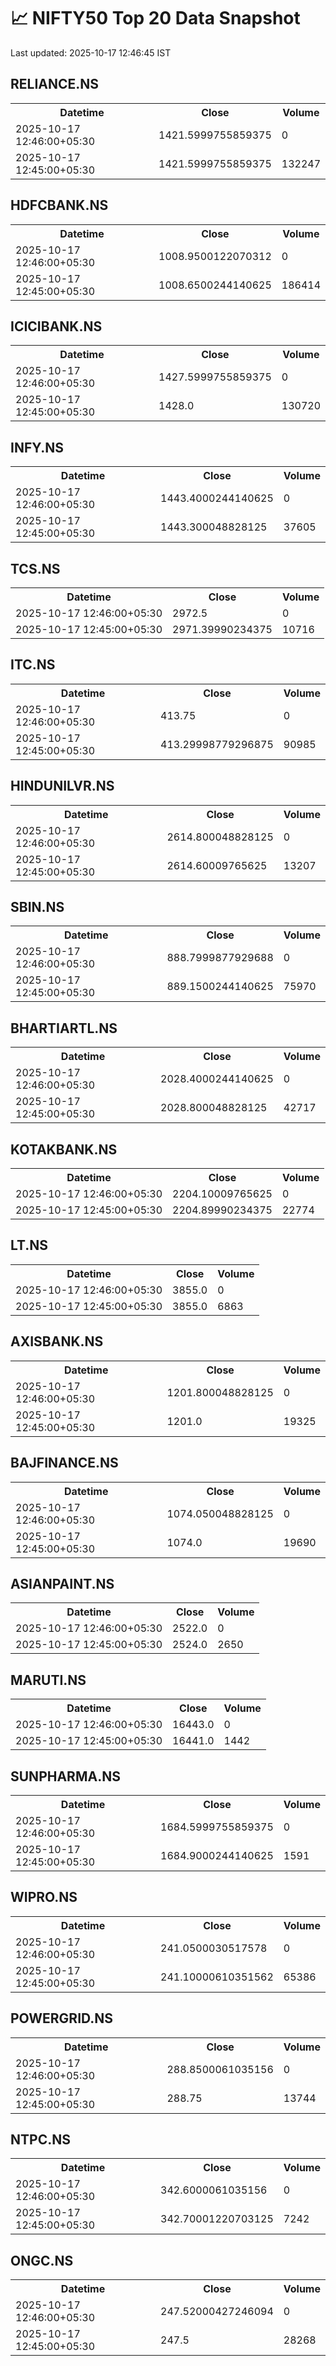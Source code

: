 # 📈 NIFTY50 Top 20 Data Snapshot

Last updated: 2025-10-17 12:46:45 IST

## RELIANCE.NS

<table>
  <tr><th>Datetime</th><th>Close</th><th>Volume</th></tr>
  <tr><td>2025-10-17 12:46:00+05:30</td><td>1421.5999755859375</td><td>0</td></tr>
  <tr><td>2025-10-17 12:45:00+05:30</td><td>1421.5999755859375</td><td>132247</td></tr>
</table>

## HDFCBANK.NS

<table>
  <tr><th>Datetime</th><th>Close</th><th>Volume</th></tr>
  <tr><td>2025-10-17 12:46:00+05:30</td><td>1008.9500122070312</td><td>0</td></tr>
  <tr><td>2025-10-17 12:45:00+05:30</td><td>1008.6500244140625</td><td>186414</td></tr>
</table>

## ICICIBANK.NS

<table>
  <tr><th>Datetime</th><th>Close</th><th>Volume</th></tr>
  <tr><td>2025-10-17 12:46:00+05:30</td><td>1427.5999755859375</td><td>0</td></tr>
  <tr><td>2025-10-17 12:45:00+05:30</td><td>1428.0</td><td>130720</td></tr>
</table>

## INFY.NS

<table>
  <tr><th>Datetime</th><th>Close</th><th>Volume</th></tr>
  <tr><td>2025-10-17 12:46:00+05:30</td><td>1443.4000244140625</td><td>0</td></tr>
  <tr><td>2025-10-17 12:45:00+05:30</td><td>1443.300048828125</td><td>37605</td></tr>
</table>

## TCS.NS

<table>
  <tr><th>Datetime</th><th>Close</th><th>Volume</th></tr>
  <tr><td>2025-10-17 12:46:00+05:30</td><td>2972.5</td><td>0</td></tr>
  <tr><td>2025-10-17 12:45:00+05:30</td><td>2971.39990234375</td><td>10716</td></tr>
</table>

## ITC.NS

<table>
  <tr><th>Datetime</th><th>Close</th><th>Volume</th></tr>
  <tr><td>2025-10-17 12:46:00+05:30</td><td>413.75</td><td>0</td></tr>
  <tr><td>2025-10-17 12:45:00+05:30</td><td>413.29998779296875</td><td>90985</td></tr>
</table>

## HINDUNILVR.NS

<table>
  <tr><th>Datetime</th><th>Close</th><th>Volume</th></tr>
  <tr><td>2025-10-17 12:46:00+05:30</td><td>2614.800048828125</td><td>0</td></tr>
  <tr><td>2025-10-17 12:45:00+05:30</td><td>2614.60009765625</td><td>13207</td></tr>
</table>

## SBIN.NS

<table>
  <tr><th>Datetime</th><th>Close</th><th>Volume</th></tr>
  <tr><td>2025-10-17 12:46:00+05:30</td><td>888.7999877929688</td><td>0</td></tr>
  <tr><td>2025-10-17 12:45:00+05:30</td><td>889.1500244140625</td><td>75970</td></tr>
</table>

## BHARTIARTL.NS

<table>
  <tr><th>Datetime</th><th>Close</th><th>Volume</th></tr>
  <tr><td>2025-10-17 12:46:00+05:30</td><td>2028.4000244140625</td><td>0</td></tr>
  <tr><td>2025-10-17 12:45:00+05:30</td><td>2028.800048828125</td><td>42717</td></tr>
</table>

## KOTAKBANK.NS

<table>
  <tr><th>Datetime</th><th>Close</th><th>Volume</th></tr>
  <tr><td>2025-10-17 12:46:00+05:30</td><td>2204.10009765625</td><td>0</td></tr>
  <tr><td>2025-10-17 12:45:00+05:30</td><td>2204.89990234375</td><td>22774</td></tr>
</table>

## LT.NS

<table>
  <tr><th>Datetime</th><th>Close</th><th>Volume</th></tr>
  <tr><td>2025-10-17 12:46:00+05:30</td><td>3855.0</td><td>0</td></tr>
  <tr><td>2025-10-17 12:45:00+05:30</td><td>3855.0</td><td>6863</td></tr>
</table>

## AXISBANK.NS

<table>
  <tr><th>Datetime</th><th>Close</th><th>Volume</th></tr>
  <tr><td>2025-10-17 12:46:00+05:30</td><td>1201.800048828125</td><td>0</td></tr>
  <tr><td>2025-10-17 12:45:00+05:30</td><td>1201.0</td><td>19325</td></tr>
</table>

## BAJFINANCE.NS

<table>
  <tr><th>Datetime</th><th>Close</th><th>Volume</th></tr>
  <tr><td>2025-10-17 12:46:00+05:30</td><td>1074.050048828125</td><td>0</td></tr>
  <tr><td>2025-10-17 12:45:00+05:30</td><td>1074.0</td><td>19690</td></tr>
</table>

## ASIANPAINT.NS

<table>
  <tr><th>Datetime</th><th>Close</th><th>Volume</th></tr>
  <tr><td>2025-10-17 12:46:00+05:30</td><td>2522.0</td><td>0</td></tr>
  <tr><td>2025-10-17 12:45:00+05:30</td><td>2524.0</td><td>2650</td></tr>
</table>

## MARUTI.NS

<table>
  <tr><th>Datetime</th><th>Close</th><th>Volume</th></tr>
  <tr><td>2025-10-17 12:46:00+05:30</td><td>16443.0</td><td>0</td></tr>
  <tr><td>2025-10-17 12:45:00+05:30</td><td>16441.0</td><td>1442</td></tr>
</table>

## SUNPHARMA.NS

<table>
  <tr><th>Datetime</th><th>Close</th><th>Volume</th></tr>
  <tr><td>2025-10-17 12:46:00+05:30</td><td>1684.5999755859375</td><td>0</td></tr>
  <tr><td>2025-10-17 12:45:00+05:30</td><td>1684.9000244140625</td><td>1591</td></tr>
</table>

## WIPRO.NS

<table>
  <tr><th>Datetime</th><th>Close</th><th>Volume</th></tr>
  <tr><td>2025-10-17 12:46:00+05:30</td><td>241.0500030517578</td><td>0</td></tr>
  <tr><td>2025-10-17 12:45:00+05:30</td><td>241.10000610351562</td><td>65386</td></tr>
</table>

## POWERGRID.NS

<table>
  <tr><th>Datetime</th><th>Close</th><th>Volume</th></tr>
  <tr><td>2025-10-17 12:46:00+05:30</td><td>288.8500061035156</td><td>0</td></tr>
  <tr><td>2025-10-17 12:45:00+05:30</td><td>288.75</td><td>13744</td></tr>
</table>

## NTPC.NS

<table>
  <tr><th>Datetime</th><th>Close</th><th>Volume</th></tr>
  <tr><td>2025-10-17 12:46:00+05:30</td><td>342.6000061035156</td><td>0</td></tr>
  <tr><td>2025-10-17 12:45:00+05:30</td><td>342.70001220703125</td><td>7242</td></tr>
</table>

## ONGC.NS

<table>
  <tr><th>Datetime</th><th>Close</th><th>Volume</th></tr>
  <tr><td>2025-10-17 12:46:00+05:30</td><td>247.52000427246094</td><td>0</td></tr>
  <tr><td>2025-10-17 12:45:00+05:30</td><td>247.5</td><td>28268</td></tr>
</table>

